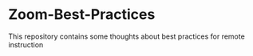 # Zoom-Best-Practices
This repository contains some thoughts about best practices for remote instruction
